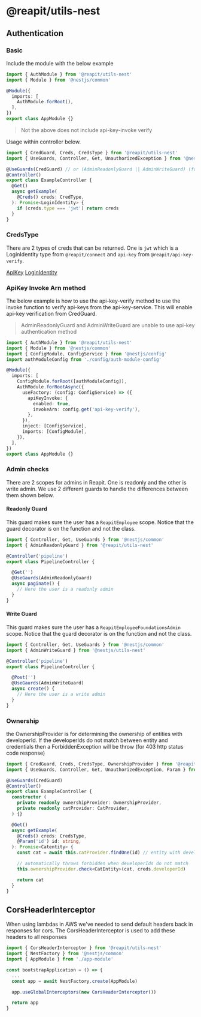# @reapit/utils-nest

## Authentication

### Basic 

Include the module with the below example

```ts
import { AuthModule } from '@reapit/utils-nest'
import { Module } from '@nestjs/common'

@Module({
  imports: [
    AuthModule.forRoot(),
  ],
})
export class AppModule {}
```

> Not the above does not include api-key-invoke verify 

Usage within controller below.

```ts
import { CredGuard, Creds, CredsType } from '@reapit/utils-nest'
import { UseGuards, Controller, Get, UnauthorizedException } from '@nestjs/common'

@UseGuards(CredGuard) // or (AdminReadonlyGuard || AdminWriteGuard) (for admin verification)
@Controller()
export class ExampleController {
  @Get()
  async getExample(
    @Creds() creds: CredType,
  ): Promise<LoginIdentity> {
    if (creds.type === 'jwt') return creds
  }
}
```

### CredsType

There are 2 types of creds that can be returned. One is `jwt` which is a LoginIdentity type from `@reapit/connect` and `api-key` from `@reapit/api-key-verify`.

[ApiKey](https://github.com/reapit/foundations/blob/master/packages/foundations-ts-definitions/api-key-schema/index.ts#L6)
[LoginIdentity](https://github.com/reapit/foundations/blob/ead3b87bf9ad2600dc95492e1835afecab846ad9/packages/connect-session/src/types.ts#L23)

### ApiKey Invoke Arn method

The below example is how to use the api-key-verify method to use the invoke function to verify api-keys from the api-key-service. This will enable api-key verification from CredGuard.

> AdminReadonlyGuard and AdminWriteGuard are unable to use api-key authentication method

```ts
import { AuthModule } from '@reapit/utils-nest'
import { Module } from '@nestjs/common'
import { ConfigModule, ConfigService } from '@nestjs/config'
import authModuleConfig from './config/auth-module-config'

@Module({
  imports: [
    ConfigModule.forRoot([authModuleConfig]),
    AuthModule.forRootAsync({
      useFactory: (config: ConfigService) => ({
        apiKeyInvoke: {
          enabled: true,
          invokeArn: config.get('api-key-verify'),
        },
      }),
      inject: [ConfigService],
      imports: [ConfigModule],
    }),
  ],
})
export class AppModule {}
```

### Admin checks

There are 2 scopes for admins in Reapit. One is readonly and the other is write admin. We use 2 different guards to handle the differences between them shown below. 

#### Readonly Guard

This guard makes sure the user has a `ReapitEmployee` scope. Notice that the guard decorator is on the function and not the class.

```ts
import { Controller, Get, UseGuards } from '@nestjs/common'
import { AdminReadonlyGuard } from '@reapit/utils-nest'

@Controller('pipeline')
export class PipelineController {

  @Get('')
  @UseGaurds(AdminReadonlyGuard)
  async paginate() {
    // Here the user is a readonly admin
  }
}
```

#### Write Guard

This guard makes sure the user has a `ReapitEmployeeFoundationsAdmin` scope. Notice that the guard decorator is on the function and not the class.

```ts
import { Controller, Get, UseGuards } from '@nestjs/common'
import { AdminWriteGuard } from '@nestjs/utils-nest'

@Controller('pipeline')
export class PipelineController {

  @Post('')
  @UseGaurds(AdminWriteGuard)
  async create() {
    // Here the user is a write admin
  }
}
```

### Ownership

the OwnershipProvider is for determining the ownership of entities with developerId. If the developerIds do not match between entity and credentials then a ForbiddenException will be throw (for 403 http status code response)

```ts
import { CredGuard, Creds, CredsType, OwnershipProvider } from '@reapit/utils-nest'
import { UseGuards, Controller, Get, UnauthorizedException, Param } from '@nestjs/common'

@UseGuards(CredGuard)
@Controller()
export class ExampleController {
  constructor (
    private readonly ownershipProvider: OwnershipProvider,
    private readonly catProvider: CatProvider,
  ) {}

  @Get()
  async getExample(
    @Creds() creds: CredsType,
    @Param('id') id: string,
  ): Promise<Catentity> {
    const cat = await this.catProvider.findOne(id) // entity with developerId?: string

    // automatically throws forbidden when developerIds do not match
    this.ownershipProvider.check<CatEntity>(cat, creds.developerId)

    return cat
  }
}
```

## CorsHeaderInterceptor

When using lambdas in AWS we've needed to send default headers back in responses for cors. The CorsHeaderInterceptor is used to add these headers to all responses

```ts
import { CorsHeaderInterceptor } from '@reapit/utils-nest'
import { NestFactory } from '@nestjs/common'
import { AppModule } from './app-module'

const bootstrapApplication = () => {
  ...
  const app = await NestFactory.create(AppModule)

  app.useGlobalInterceptors(new CorsHeaderInterceptor())

  return app
}

```
